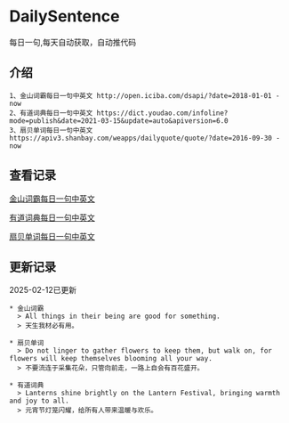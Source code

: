 # DailySentence

每日一句,每天自动获取，自动推代码

## 介绍

```
1、金山词霸每日一句中英文 http://open.iciba.com/dsapi/?date=2018-01-01 - now
2、有道词典每日一句中英文 https://dict.youdao.com/infoline?mode=publish&date=2021-03-15&update=auto&apiversion=6.0
3、扇贝单词每日一句中英文 https://apiv3.shanbay.com/weapps/dailyquote/quote/?date=2016-09-30 - now
```

## 查看记录

[金山词霸每日一句中英文](./data/iciba/)

[有道词典每日一句中英文](./data/youdao/)

[扇贝单词每日一句中英文](./data/shanbay/)

## 更新记录
2025-02-12已更新 
```
* 金山词霸
  > All things in their being are good for something.
  > 天生我材必有用。

* 扇贝单词
  > Do not linger to gather flowers to keep them, but walk on, for flowers will keep themselves blooming all your way.
  > 不要流连于采集花朵，只管向前走，一路上自会有百花盛开。

* 有道词典
  > Lanterns shine brightly on the Lantern Festival, bringing warmth and joy to all.
  > 元宵节灯笼闪耀，给所有人带来温暖与欢乐。

```
